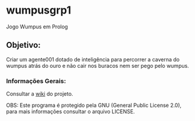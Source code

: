 # wumpusgrp1
Jogo Wumpus em Prolog

## Objetivo:

Criar um agente001 dotado de inteligência para percorrer a caverna do wumpus atrás do ouro e não cair nos buracos nem ser pego pelo wumpus.

### Informações Gerais:
Consultar a [wiki](https://github.com/alessonrenato/wumpusgrp1/wiki) do projeto.

OBS: Este programa é protegido pela GNU (General Public  License 2.0), para mais informações consultar o arquivo LICENSE.

